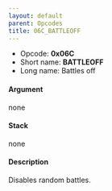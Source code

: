 ```yaml
---
layout: default
parent: Opcodes
title: 06C_BATTLEOFF
---
```


-   Opcode: **0x06C**
-   Short name: **BATTLEOFF**
-   Long name: Battles off

#### Argument

none

#### Stack

none

#### Description

Disables random battles.
